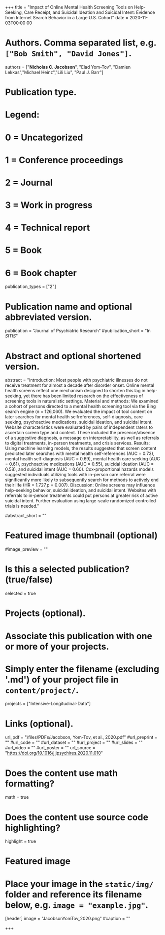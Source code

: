+++
title = "Impact of Online Mental Health Screening Tools on Help-Seeking, Care Receipt, and Suicidal Ideation and Suicidal Intent: Evidence from Internet Search Behavior in a Large U.S. Cohort"
date = 2020-11-03T00:00:00

# Authors. Comma separated list, e.g. `["Bob Smith", "David Jones"]`.
authors = ["**Nicholas C. Jacobson**", "Elad Yom-Tov", "Damien Lekkas","Michael Heinz","Lili Liu", "Paul J. Barr"]

# Publication type.
# Legend:
# 0 = Uncategorized
# 1 = Conference proceedings
# 2 = Journal
# 3 = Work in progress
# 4 = Technical report
# 5 = Book
# 6 = Book chapter
publication_types = ["2"]

# Publication name and optional abbreviated version.
publication = "Journal of Psychiatric Research"
#publication_short = "In *SITIS*"

# Abstract and optional shortened version.
abstract = "Introduction: Most people with psychiatric illnesses do not receive treatment for almost a decade after disorder onset. Online mental health screens reflect one mechanism designed to shorten this lag in help-seeking, yet there has been limited research on the effectiveness of screening tools in naturalistic settings. Material and methods: We examined a cohort of persons directed to a mental health screening tool via the Bing search engine (n = 126,060). We evaluated the impact of tool content on later searches for mental health selfreferences, self-diagnosis, care seeking, psychoactive medications, suicidal ideation, and suicidal intent. Website characteristics were evaluated by pairs of independent raters to ascertain screen type and content. These included the presence/absence of a suggestive diagnosis, a message on interpretability, as well as referrals to digital treatments, in-person treatments, and crisis services. Results: Using machine learning models, the results suggested that screen content predicted later searches with mental health self-references (AUC = 0.73), mental health self-diagnosis (AUC = 0.69), mental health care seeking (AUC = 0.61), psychoactive medications (AUC = 0.55), suicidal ideation (AUC = 0.58), and suicidal intent (AUC = 0.60). Cox-proportional hazards models suggested individuals utilizing tools with in-person care referral were significantly more likely to subsequently search for methods to actively end their life (HR = 1.727,p = 0.007). Discussion: Online screens may influence help-seeking behavior, suicidal ideation, and suicidal intent. Websites with referrals to in-person treatments could put persons at greater risk of active suicidal intent. Further evaluation using large-scale randomized controlled trials is needed."

#abstract_short = ""

# Featured image thumbnail (optional)
#image_preview = ""

# Is this a selected publication? (true/false)
selected = true

# Projects (optional).
#   Associate this publication with one or more of your projects.
#   Simply enter the filename (excluding '.md') of your project file in `content/project/`.
projects = ["Intensive-Longitudinal-Data"]

# Links (optional).
url_pdf = "/files/PDFs/Jacobson, Yom-Tov, et al., 2020.pdf"
#url_preprint = ""
#url_code = ""
#url_dataset = ""
#url_project = ""
#url_slides = ""
#url_video = ""
#url_poster = ""
url_source = "https://doi.org/10.1016/j.jpsychires.2020.11.010"

# Does the content use math formatting?
math = true

# Does the content use source code highlighting?
highlight = true

# Featured image
# Place your image in the `static/img/` folder and reference its filename below, e.g. `image = "example.jpg"`.
[header]
image = "JacobsonYomTov_2020.png"
#caption = ""

+++

